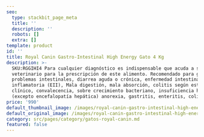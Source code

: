 ```yaml
---
seo:
  type: stackbit_page_meta
  title: ''
  description: ''
  robots: []
  extra: []
template: product
id: ''
title: Royal Canin Gastro-Intestinal High Energy Gato 4 Kg
description: >-
  SKU:RGGIHI4 Para cualquier diagnóstico es indispensable que acuda a su médico
  veterinario para la prescripción de este alimento. Recomendado para gatos con
  problemas intestinales, diarrea aguda o crónica, enfermedad intestinal
  inflamatoria (EII), Mala digestión, mala absorción, colitis según estado
  clínico, convalecencia, sobre crecimiento bacteriano, insuficiencia hepática
  (excepto encefalopatía hepática) anorexia, gastritis, enteritis, colitis.
price: '990'
default_thumbnail_image: /images/royal-canin-gastro-intestinal-high-energy-gato-1-png.jpg
default_original_image: /images/royal-canin-gastro-intestinal-high-energy-gato-1-png.jpg
category: src/pages/category/gatos-royal-canin.md
featured: false
---
```

